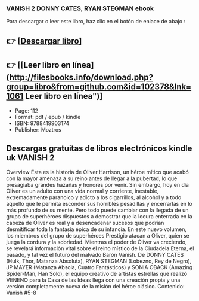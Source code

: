 ### VANISH 2 DONNY CATES, RYAN STEGMAN ebook

Para descargar o leer este libro, haz clic en el botón de enlace de abajo :

## 👉  [**[Descargar libro](http://filesbooks.info/download.php?group=libro&from=github.com&id=102378&lnk=1061 "Descargar libro")**]

## 👉  [**[Leer libro en línea](http://filesbooks.info/download.php?group=libro&from=github.com&id=102378&lnk=1061 Leer libro en línea")**]




* Page: 112
* Format: pdf / epub / kindle
* ISBN: 9788419903174
* Publisher: Moztros

## Descargas gratuitas de libros electrónicos kindle uk VANISH 2

Overview
Esta es la historia de Oliver Harrison, un héroe mítico que acabó con la mayor amenaza a su reino antes de llegar a la pubertad, lo que presagiaba grandes hazañas y honores por venir. Sin embargo, hoy en día Oliver es un adulto con una vida normal y corriente, inestable, extremadamente paranoico y adicto a los cigarrillos, al alcohol y a todo aquello que le permita esconder sus horribles pesadillas y encerrarlas en lo más profundo de su mente. Pero todo puede cambiar con la llegada de un grupo de superhéroes dispuestos a demostrar que la locura enterrada en la cabeza de Oliver es real y a desencadenar sucesos que podrían desmitificar toda la fantasía épica de su infancia. En este nuevo volumen, los miembros del grupo de superhéroes Prestigio atacan a Oliver, quien se juega la cordura y la sobriedad. Mientras el poder de Oliver va creciendo, se revelará información vital sobre el reino místico de la Ciudadela Eterna, el pasado, y tal vez el futuro del malvado Barón Vanish. De DONNY CATES (Hulk, Thor, Matanza Absoluta), RYAN STEGMAN (Lobezno, Rey de Negro), JP MAYER (Matanza Absola, Cuatro Fantásticos) y SONIA OBACK (Amazing Spider-Man, Han Solo), el equipo creativo de artistas estrellas que realizó VENENO para la Casa de las Ideas llega con una creación propia y una versión completamente nueva de la misión del héroe clásico. Contenido: Vanish #5-8



